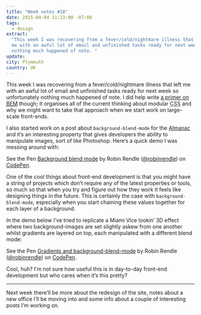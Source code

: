 ```yaml
---
title: "Week notes #10"
date: 2015-04-04 11:23:00 -07:00
tags:
  - design
extract:
  "This week I was recovering from a fever/cold/nightmare illness that left
  me with an awful lot of email and unfinished tasks ready for next week so unfortunately
  nothing much happened of note. "
update:
city: Plymouth
country: UK
---
```


This week I was recovering from a fever/cold/nightmare illness that left me with an awful lot of email and unfinished tasks ready for next week so unfortunately nothing much happened of note. I did help write <a href="https://css-tricks.com/bem-101/">a primer on BEM</a> though; it organises all of the current thinking about modular <abbr title="cascading style sheets">CSS</abbr> and why we might want to take that approach when we start work on large-scale front-ends.

<p>I also started work on a post about <code>background-blend-mode</code> for the <a href="https://css-tricks.com/almanac/">Almanac</a> and it’s an interesting property that gives developers the ability to manipulate images, sort of like Photoshop. Here’s a quick demo I was messing around with:</p>

<p data-height="400" data-theme-id="12465" data-slug-hash="NPmpGK" data-default-tab="result" data-user="robinrendle" class="codepen">See the Pen <a href="http://codepen.io/robinrendle/pen/NPmpGK/">Background blend mode</a> by Robin Rendle (<a href="http://codepen.io/robinrendle">@robinrendle</a>) on <a href="http://codepen.io">CodePen</a>.</p><script async="" src="//assets.codepen.io/assets/embed/ei.js"></script>

<p>One of the cool things about front-end development is that you might have a string of projects which don’t require any of the latest properties or tools, so much so that when you try and figure out how they work it feels like designing things in the future. This is certainly the case with <code>background-blend-mode</code>, especially when you start chaining these values together for each layer of a background.</p>

<p>In the demo below I’ve tried to replicate a Miami Vice lookin’ 3D effect where two background-images are set slightly askew from one another whilst gradients are layered on top, each manipulated with a different blend mode:</p>

<p data-height="400" data-theme-id="12465" data-slug-hash="mygxoK" data-default-tab="result" data-user="robinrendle" class="codepen">See the Pen <a href="http://codepen.io/robinrendle/pen/mygxoK/">Gradients and background-blend-mode</a> by Robin Rendle (<a href="http://codepen.io/robinrendle">@robinrendle</a>) on <a href="http://codepen.io">CodePen</a>.</p>

<p>Cool, huh? I’m not sure how useful this is in day-to-day front-end development but who cares when it’s this pretty?</p>

<hr>

<p>Next week there’ll be more about the redesign of the site, notes about a new office I’ll be moving into and some info about a couple of interesting posts I’m working on. </p>

